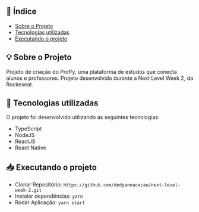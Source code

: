 ## 📑 Índice

- [Sobre o Projeto](#-sobre-o-projeto)
- [Tecnologias utilizadas](#-tecnologias-utilizadas)
- [Executando o projeto](#Executar-o-projeto)

## 💡 Sobre o Projeto

Projeto de criação do Proffy, uma plataforma de estudos que conecta alunos e professores. 
Projeto desenvolvido durante a Next Level Week 2, da Rockeseat.

## 🚀 Tecnologias utilizadas

O projeto foi desenvolvido utilizando as seguintes tecnologias:

- TypeScript
- NodeJS
- ReactJS
- React Native

## 📥 Executando o projeto

- Clonar Repositório: `https://github.com/dedyannacacau/next-level-week-2.git`
- Instalar dependências: `yarn`
- Rodar Aplicação: `yarn start`

